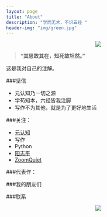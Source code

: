 ```yaml
---
layout: page
title: "About"
description: "学而无术，不识五经 "
header-img: "img/green.jpg"
---
```



<center>
    <p><img src="http://7xlfkx.com1.z0.glb.clouddn.com/white2.jpg" align="center"></p>
</center>

> **“其思故其在，知死故坦然。”**

这是我对自己的注解。

###坚信


- 元认知乃一切之源
- 学苟知本，六经皆我注脚
- 写作不为其他，就是为了更好地生活


###关注：

- [元认知](http://www.mesule.com/)
- 写作
- Python
- [阳志平](http://www.yangzhiping.com/)
- [ZoomQuiet](http://blog.zoomquiet.io/)

###代表作：


###我的朋友们


###联系


<center>
    <p><img src="http://i173.photobucket.com/albums/w63/cnfeat/2015-08-29-2_zpsqj7po8eo.png" align="center"></p>
</center>
